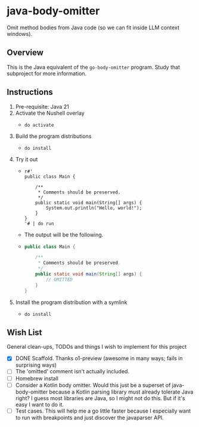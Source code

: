 # java-body-omitter

Omit method bodies from Java code (so we can fit inside LLM context windows).


## Overview

This is the Java equivalent of the `go-body-omitter` program. Study that subproject for more information. 


## Instructions

1. Pre-requisite: Java 21
2. Activate the Nushell overlay
    * ```nushell
      do activate
      ```
3. Build the program distributions
    * ```nushell
      do install
      ```
4. Try it out
    * ```nushell
      r#'
      public class Main {
      
          /**
           * Comments should be preserved.
           */
          public static void main(String[] args) {
              System.out.println("Hello, world!");
          }
      }
      '# | do run
      ```
    * The output will be the following.
    * ```java
      public class Main {
      
          /**
           * Comments should be preserved.
           */
          public static void main(String[] args) {
              // OMITTED
          }
      }
      ```
5. Install the program distribution with a symlink
    * ```nushell
      do install
      ```


## Wish List

General clean-ups, TODOs and things I wish to implement for this project

* [x] DONE Scaffold. Thanks o1-preview (awesome in many ways; fails in surprising ways)
* [ ] The 'omitted' comment isn't actually included.
* [ ] Homebrew install
* [ ] Consider a Kotlin body omitter. Would this just be a superset of java-body-omitter because a Kotlin parsing
  library must already tolerate Java right? I guess most libraries are Java, so I might not do this. But if it's easy I
  want to do it.
* [ ] Test cases. This will help me a go little faster because I especially want to run with breakpoints and just
  discover the javaparser API. 
